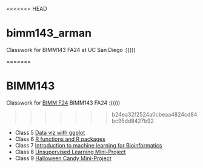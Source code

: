 <<<<<<< HEAD
# bimm143_arman
Classwork for BIMM143 FA24 at UC San Diego :)))))

=======
# BIMM143
Classwork for [BIMM F24](https://github.com/arfarahani/bimm143_arman/blob/main/README.md) BIMM143 FA24 :)))))
>>>>>>> b24ea32f2524a0cbeaa4824cd84bc95dd8427b92


- Class 5 [Data viz with ggplot](https://github.com/arfarahani/bimm143_arman/tree/main/class05/class05.md)
- Class 6 [R functions and R packages](Class6/class06.md)
- Class 7 [Introduction to machine learning for Bioinformatics](https://github.com/arfarahani/bimm143_arman/tree/main/Class7/class07.md)
- Class 8 [Unsupervised Learning Mini-Project](https://github.com/arfarahani/bimm143_arman/tree/main/class8)
- Class 9 [Halloween Candy Mini-Project](https://github.com/arfarahani/bimm143_arman/tree/main/class9)
